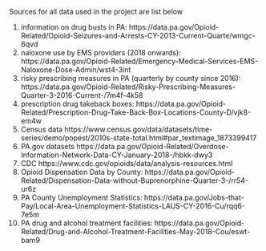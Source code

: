 Sources for all data used in the project are list below

<ol>
<li> information on drug busts in PA: https://data.pa.gov/Opioid-Related/Opioid-Seizures-and-Arrests-CY-2013-Current-Quarte/wmgc-6qvd
<li> naloxone use by EMS providers (2018 onwards): https://data.pa.gov/Opioid-Related/Emergency-Medical-Services-EMS-Naloxone-Dose-Admin/wst4-3int
<li> risky prescribing measures in PA (quarterly by county since 2016): https://data.pa.gov/Opioid-Related/Risky-Prescribing-Measures-Quarter-3-2016-Current-/7m4f-4k58
<li> prescription drug takeback boxes: https://data.pa.gov/Opioid-Related/Prescription-Drug-Take-Back-Box-Locations-County-D/vjk8-em4w
<li> Census data  https://www.census.gov/data/datasets/time-series/demo/popest/2010s-state-total.html#par_textimage_1873399417 
<li> PA.gov datasets https://data.pa.gov/Opioid-Related/Overdose-Information-Network-Data-CY-January-2018-/hbkk-dwy3
<li> CDC https://www.cdc.gov/opioids/data/analysis-resources.html  
<li> Opioid Dispensation Data by County: https://data.pa.gov/Opioid-Related/Dispensation-Data-without-Buprenorphine-Quarter-3-/rr54-ur6z
<li> PA County Unemployment Statistics: https://data.pa.gov/Jobs-that-Pay/Local-Area-Unemployment-Statistics-LAUS-CY-2016-Cu/rqq6-7e5m
<li> PA drug and alcohol treatment facilities: https://data.pa.gov/Opioid-Related/Drug-and-Alcohol-Treatment-Facilities-May-2018-Cou/eswt-bam9
</ol>
